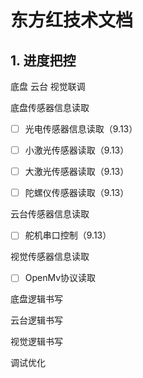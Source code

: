 # 东方红技术文档

## 1. 进度把控

底盘 云台 视觉联调

底盘传感器信息读取

- [ ] 光电传感器信息读取（9.13）

- [ ] 小激光传感器读取（9.13）

- [ ] 大激光传感器读取（9.13）

- [ ] 陀螺仪传感器读取（9.13）

云台传感器信息读取

- [ ] 舵机串口控制（9.13）

视觉传感器信息读取

- [ ] OpenMv协议读取

底盘逻辑书写

云台逻辑书写

视觉逻辑书写

调试优化
